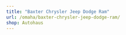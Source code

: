 ```yaml
---
title: "Baxter Chrysler Jeep Dodge Ram"
url: /omaha/baxter-chrysler-jeep-dodge-ram/
shop: Autohaus
---
```

